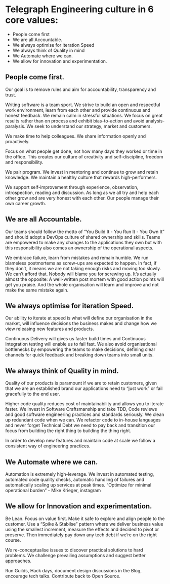 # Telegraph Engineering culture in 6 core values:

 - People come first
 - We are all Accountable.
 - We always optimise for iteration Speed
 - We always think of Quality in mind
 - We Automate where we can.
 - We allow for innovation and experimentation.

## People come first.

Our goal is to remove rules and aim for accountability, transparency and trust.

Writing software is a team sport. We strive to build an open and respectful work environment, learn from each other and provide continuous and honest feedback. We remain calm in stressful situations. We focus on great results rather than on process and exhibit bias-to-action and avoid analysis-paralysis. We seek to understand our strategy, market and customers.

We make time to help colleagues. We share information openly and proactively.

Focus on what people get done, not how many days they worked or time in the office. This creates our culture of creativity and self-discipline, freedom and responsibility.

We pair program. We invest in mentoring and continue to grow and retain knowledge. We maintain a healthy culture that rewards high-performers.

We support self-improvement through experience, observation, introspection, reading and discussion. As long as we all try and help each other grow and are very honest with each other. Our people manage their own career growth.

## We are all Accountable.

Our teams should follow the motto of “You Build It - You Run It - You Own It” and should adopt a DevOps culture of shared ownership and skills. Teams are empowered to make any changes to the applications they own but with this responsibility also comes an ownership of the operational aspects.

We embrace failure, learn from mistakes and remain humble. We run blameless postmortems as screw-ups are expected to happen. In fact, if they don’t, it means we are not taking enough risks and moving too slowly. We can’t afford that. Nobody will blame you for screwing up. It’s actually almost the opposite: A well-written post mortem with good action points will get you praise. And the whole organisation will learn and improve and not make the same mistake again.

## We always optimise for iteration Speed.

Our ability to iterate at speed is what will define our organisation in the market, will influence decisions the business makes and change how we view releasing new features and products.

Continuous Delivery will gives us faster build times and Continuous Integration testing will enable us to fail fast. We also avoid organisational bottlenecks by empowering the teams to make decisions, defining clear channels for quick feedback and breaking down teams into small units.

## We always think of Quality in mind.

Quality of our products is paramount if we are to retain customers, given that we are an established brand our applications need to “just work” or fail gracefully to the end user.

Higher code quality reduces cost of maintainability and allows you to iterate faster. We invest in Software Craftsmanship and take TDD, Code reviews and good software engineering practices and standards seriously. We clean up redundant code when we can. We refactor code to in-house languages and never forget Technical Debt we need to pay back and transition our focus from building the right thing to building the thing right.

In order to develop new features and maintain code at scale we follow a consistent way of engineering practices.

## We Automate where we can.

Automation is extremely high-leverage. We invest in automated testing, automated code quality checks, automatic handling of failures and automatically scaling up services at peak times. “Optimize for minimal operational burden” - Mike Krieger, instagram

## We allow for Innovation and experimentation.

Be Lean. Focus on value first. Make it safe to explore and align people to the customer. Use a “Spike & Stabilse” pattern where we deliver business value using the smallest increment, measure the effects and decided to pivot or preserve. Then immediately pay down any tech debt if we’re on the right course.

We re-conceptualise issues to discover practical solutions to hard problems. We challenge prevailing assumptions and suggest better approaches.

Run Guilds, Hack days, document design discussions in the Blog, encourage tech talks. Contribute back to Open Source.
